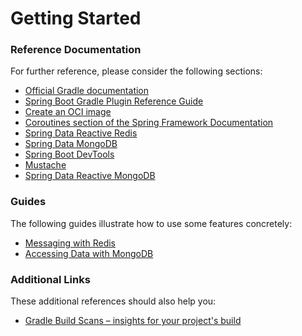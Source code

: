 # Getting Started

### Reference Documentation
For further reference, please consider the following sections:

* [Official Gradle documentation](https://docs.gradle.org)
* [Spring Boot Gradle Plugin Reference Guide](https://docs.spring.io/spring-boot/docs/2.3.1.RELEASE/gradle-plugin/reference/html/)
* [Create an OCI image](https://docs.spring.io/spring-boot/docs/2.3.1.RELEASE/gradle-plugin/reference/html/#build-image)
* [Coroutines section of the Spring Framework Documentation](https://docs.spring.io/spring/docs/5.2.7.RELEASE/spring-framework-reference/languages.html#coroutines)
* [Spring Data Reactive Redis](https://docs.spring.io/spring-boot/docs/2.3.1.RELEASE/reference/htmlsingle/#boot-features-redis)
* [Spring Data MongoDB](https://docs.spring.io/spring-boot/docs/2.3.1.RELEASE/reference/htmlsingle/#boot-features-mongodb)
* [Spring Boot DevTools](https://docs.spring.io/spring-boot/docs/2.3.1.RELEASE/reference/htmlsingle/#using-boot-devtools)
* [Mustache](https://docs.spring.io/spring-boot/docs/2.3.1.RELEASE/reference/htmlsingle/#boot-features-spring-mvc-template-engines)
* [Spring Data Reactive MongoDB](https://docs.spring.io/spring-boot/docs/2.3.1.RELEASE/reference/htmlsingle/#boot-features-mongodb)

### Guides
The following guides illustrate how to use some features concretely:

* [Messaging with Redis](https://spring.io/guides/gs/messaging-redis/)
* [Accessing Data with MongoDB](https://spring.io/guides/gs/accessing-data-mongodb/)

### Additional Links
These additional references should also help you:

* [Gradle Build Scans – insights for your project's build](https://scans.gradle.com#gradle)

